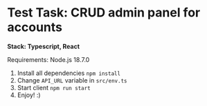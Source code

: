 # Test Task: CRUD admin panel for accounts
**Stack: Typescript, React**

Requirements: Node.js 18.7.0

1. Install all dependencies `npm install`
2. Change `API_URL` variable in `src/env.ts`
3. Start client `npm run start`
4. Enjoy! :)
